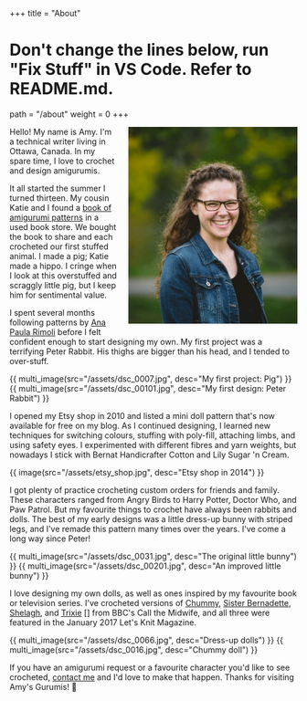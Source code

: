+++
title = "About"

# Don't change the lines below, run "Fix Stuff" in VS Code. Refer to README.md.
path = "/about"
weight = 0
+++

<img src="/assets/headshot.jpg" alt="Photo of me" height="345" style="float: right; margin: 0 0 20px 20px">

Hello! My name is Amy. I'm a technical writer living in Ottawa, Canada. In my spare time, I love to crochet and design amigurumis.

It all started the summer I turned thirteen. My cousin Katie and I found a [book of amigurumi patterns][book] in a used book store. We bought the book to share and each crocheted our first stuffed animal. I made a pig; Katie made a hippo. I cringe when I look at this overstuffed and scraggly little pig, but I keep him for sentimental value.

I spent several months following patterns by [Ana Paula Rimoli][ana] before I felt confident enough to start designing my own. My first project was a terrifying Peter Rabbit. His thighs are bigger than his head, and I tended to over-stuff.

<div class="images">
  {{ multi_image(src="/assets/dsc_0007.jpg", desc="My first project: Pig") }}
  {{ multi_image(src="/assets/dsc_00101.jpg", desc="My first design: Peter Rabbit") }}
</div>

I opened my Etsy shop in 2010 and listed a mini doll pattern that's now available for free on my blog. As I continued designing, I learned new techniques for switching colours, stuffing with poly-fill, attaching limbs, and using safety eyes. I experimented with different fibres and yarn weights, but nowadays I stick with Bernat Handicrafter Cotton and Lily Sugar 'n Cream.

{{ image(src="/assets/etsy_shop.jpg", desc="Etsy shop in 2014") }}

I got plenty of practice crocheting custom orders for friends and family. These characters ranged from Angry Birds to Harry Potter, Doctor Who, and Paw Patrol. But my favourite things to crochet have always been rabbits and dolls. The best of my early designs was a little dress-up bunny with striped legs, and I've remade this pattern many times over the years. I've come a long way since Peter!

<div class="images">
  {{ multi_image(src="/assets/dsc_0031.jpg", desc="The original little bunny") }}
  {{ multi_image(src="/assets/dsc_00201.jpg", desc="An improved little bunny") }}
</div>

I love designing my own dolls, as well as ones inspired by my favourite book or television series. I've crocheted versions of [Chummy][], [Sister Bernadette][], [Shelagh][], and [Trixie] [] from BBC's Call the Midwife, and all three were featured in the January 2017 Let's Knit Magazine.

<div class="images">
  {{ multi_image(src="/assets/dsc_0066.jpg", desc="Dress-up dolls") }}
  {{ multi_image(src="/assets/dsc_0016.jpg", desc="Chummy doll") }}
</div>

If you have an amigurumi request or a favourite character you'd like to see crocheted, [contact me][contact] and I'd love to make that happen. Thanks for visiting Amy's Gurumis! 💛

[book]: https://www.amazon.ca/Tiny-Yarn-Animals-Amigurumi-Friends/dp/1557885303/
[ana]: http://www.ravelry.com/patterns/sources/anapaulaolietsy/patterns
[OVCC]: https://www.facebook.com/OVCC.CraftShow/
[Chummy]: /2013/07/21/call-the-crocheted-chummy
[Sister Bernadette]: /2013/07/31/what-is-crochetable-and-uncrochetable
[Shelagh]: /2013/08/10/amigurumi-shelagh-leaves-the-sanatorium
[Trixie]: /2015/01/28/trixie-on-tv
[contact]: /contact
